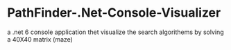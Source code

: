 # PathFinder-.Net-Console-Visualizer
a .net 6 console application thet visualize the search algorithems by solving a 40X40 matrix (maze) 
